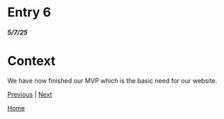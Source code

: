 # Entry 6
##### 5/7/25

# Context
We have now finished our MVP which is the basic need for our website.

[Previous](entry05.md) | [Next](entry07.md)

[Home](../README.md)
